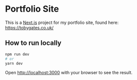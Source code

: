 # Portfolio Site

This is a [Next.js](https://nextjs.org/) project for my portfolio site, found here: 
https://tobygates.co.uk/

## How to run locally

```bash
npm run dev
# or
yarn dev
```

Open [http://localhost:3000](http://localhost:3000) with your browser to see the result.
